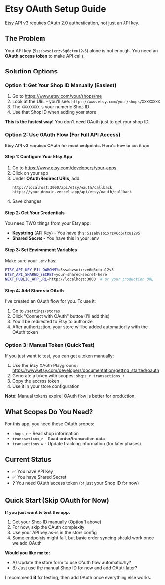 # Etsy OAuth Setup Guide

Etsy API v3 requires OAuth 2.0 authentication, not just an API key.

## The Problem

Your API key (`5ssabvsoixrzv6q6ctxu12v5`) alone is not enough. You need an **OAuth access token** to make API calls.

## Solution Options

### Option 1: Get Your Shop ID Manually (Easiest)

1. Go to https://www.etsy.com/your/shops/me
2. Look at the URL - you'll see: `https://www.etsy.com/your/shops/XXXXXXXX`
3. The `XXXXXXXX` is your numeric Shop ID
4. Use that Shop ID when adding your store

**This is the fastest way!** You don't need OAuth just to get your shop ID.

### Option 2: Use OAuth Flow (For Full API Access)

Etsy API v3 requires OAuth for most endpoints. Here's how to set it up:

#### Step 1: Configure Your Etsy App

1. Go to https://www.etsy.com/developers/your-apps
2. Click on your app
3. Under **OAuth Redirect URIs**, add:
   ```
   http://localhost:3000/api/etsy/oauth/callback
   https://your-domain.vercel.app/api/etsy/oauth/callback
   ```
4. Save changes

#### Step 2: Get Your Credentials

You need TWO things from your Etsy app:

- **Keystring** (API Key) - You have this: `5ssabvsoixrzv6q6ctxu12v5`
- **Shared Secret** - You have this in your .env

#### Step 3: Set Environment Variables

Make sure your `.env` has:

```bash
ETSY_API_KEY_PILLOWMOMMY=5ssabvsoixrzv6q6ctxu12v5
ETSY_API_SHARED_SECRET=your-shared-secret-here
NEXT_PUBLIC_APP_URL=http://localhost:3000  # or your production URL
```

#### Step 4: Add Store via OAuth

I've created an OAuth flow for you. To use it:

1. Go to `/settings/stores`
2. Click "Connect with OAuth" button (I'll add this)
3. You'll be redirected to Etsy to authorize
4. After authorization, your store will be added automatically with the OAuth token

### Option 3: Manual Token (Quick Test)

If you just want to test, you can get a token manually:

1. Use the Etsy OAuth Playground: https://www.etsy.com/developers/documentation/getting_started/oauth
2. Generate a token with scopes: `shops_r transactions_r`
3. Copy the access token
4. Use it in your store configuration

**Note:** Manual tokens expire! OAuth flow is better for production.

## What Scopes Do You Need?

For this app, you need these OAuth scopes:

- `shops_r` - Read shop information
- `transactions_r` - Read order/transaction data
- `transactions_w` - Update tracking information (for later phases)

## Current Status

- ✅ You have API Key
- ✅ You have Shared Secret
- ❓ You need OAuth access token (or just your Shop ID for now)

## Quick Start (Skip OAuth for Now)

**If you just want to test the app:**

1. Get your Shop ID manually (Option 1 above)
2. For now, skip the OAuth complexity
3. Use your API key as-is in the store config
4. Some endpoints might fail, but basic order syncing should work once we add OAuth

**Would you like me to:**

- A) Update the store form to use OAuth flow automatically?
- B) Just use the manual Shop ID for now and add OAuth later?

I recommend **B** for testing, then add OAuth once everything else works.
